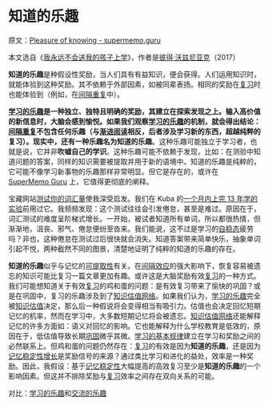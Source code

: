 # 知道的乐趣

原文：[Pleasure of knowing - supermemo.guru](https://supermemo.guru/wiki/Pleasure_of_knowing)

本文选自《[我永远不会送我的孩子上学](https://supermemo.guru/wiki/Problem_of_Schooling)》，作者是[彼得·沃兹尼亚克](https://supermemo.guru/wiki/Piotr_Wozniak)（2017）

**知道的乐趣**是种假设性奖励，当人们具有有益知识，便会获得。人们运用知识时，就能体验到这种奖励。其不依赖于外部因素，如被同辈表扬。相同的奖励在[复习](https://supermemo.guru/wiki/Review)时也能体验到（例如，在[间隔重复](https://supermemo.guru/wiki/Spaced_repetition)中）。

**[学习的乐趣](https://supermemo.guru/wiki/Pleasure_of_learning)**是一种独立、独特且明确的奖励，其建立在探索发现之上。输入高价值的新信息时，大脑会感到愉悦。如果我们观察[学习的乐趣](https://supermemo.guru/wiki/Pleasure_of_learning)的机制，就会得出结论：[间隔重复](https://supermemo.guru/wiki/Spaced_repetition)不包含任何乐趣（与[渐进阅读](https://supermemo.guru/wiki/Incremental_reading)相反，后者涉及学习新的东西，超越纯粹的复习）。现实中，还有一种乐趣名为**知道的乐趣**。这种乐趣可能独立于学习者，也就是说，它并非**吹嘘自己的学识**。这种乐趣可能不依赖于发现，比如：在测验中知道问题的答案，同样的知识需要被提取并用于新的语境中。知道的乐趣是纯粹的，它可能不像学习新事物的乐趣那样非常明显。但它是存在的，或许在 [SuperMemo Guru](https://supermemo.guru/wiki/SuperMemo_Guru) 上，它值得更彻底的阐释。

宝藏网站[测试你的词汇量](http://testyourvocab.com/)使我深受启发。我们在 Kuba 的[一个月内上完 13 年学的实验](https://supermemo.guru/wiki/13_years_of_school_in_a_month)前用过它。我频频发现：这个测试往往会引发倦怠，甚至是难过。原因在于，词汇测试的难度呈阶梯式增长。一开始，被试者知道所有单词，所以都很热情，但渐渐地，沮丧、邪气、倦怠便纷至沓来。我们能说，这不过是学习的[自稳态](https://supermemo.guru/wiki/Homeostatic)疲劳吗？非也，这种倦怠在测试过后很快就会消失。知道答案带来简单快乐，抽象单词引起不悦，两种截然不同的图景，清楚地证明了纯粹的知道的乐趣的存在。

**知道的乐趣**似乎与记忆的[可提取性](https://supermemo.guru/wiki/Memory_retrievability)有关。在[间隔效应](https://supermemo.guru/wiki/Spacing_effect)的强大影响下，恢复容易被遗忘的知识可能比复习一篇文章更加有趣。或许这是大脑奖励有效[复习](https://supermemo.guru/wiki/Review)的一种方式。我们可能想知道关于有效[复习](https://supermemo.guru/wiki/Review)的鸡和蛋的问题：是有效复习带来了愉快的巩固？或是在巩固中，复习的乐趣涉及到了[知识估值网络](https://supermemo.guru/wiki/Knowledge_valuation_network)。如果我们认为，[学习的乐趣](https://supermemo.guru/wiki/Pleasure_of_learning)完全被[知识估值](https://supermemo.guru/wiki/Knowledge_valuation_network)决定，那么后一种假说将会变得相当有吸引力。估值也会决定回忆短期记忆的机率，然而在学习中，大多数短期记忆将会被遗忘。[知识估值网络](https://supermemo.guru/wiki/Knowledge_valuation_network)还能解释记忆的许多方面如：语义对回忆的影响。它也能解释为什么学校教育是低效的，原因在于，低估值导致长期[巩固](https://supermemo.guru/wiki/Consolidation)微乎其微。[学习的基本规律](https://supermemo.guru/wiki/Fundamental_law_of_learning)建立在学习和奖励之间的必然联系上。但鸡和蛋的问题仍然存在：[复习](https://supermemo.guru/wiki/Review)的有效是因为**知道的乐趣**，还是因为[记忆稳定性增长](https://supermemo.guru/wiki/Stability_increase)是奖励信号的来源？通过类比学习和进化的益处，效率是一种奖励。因此，我假设：基于[记忆稳定性](https://supermemo.guru/wiki/Stability)大幅提高的高效复习至少是**知道的乐趣**的一个影响因素。但这并不排除奖励与[复习](https://supermemo.guru/wiki/Review)效率之间存在双向关系的可能。

对比：[学习的乐趣](https://supermemo.guru/wiki/Pleasure_of_learning)和[交流的乐趣](https://supermemo.guru/wiki/Pleasure_of_communication)